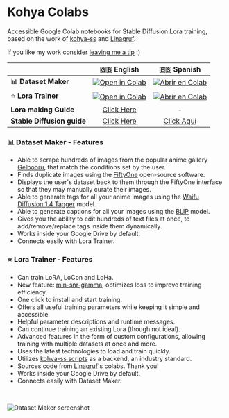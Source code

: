# Kohya Colabs

Accessible Google Colab notebooks for Stable Diffusion Lora training, based on the work of [kohya-ss](https://github.com/kohya-ss/sd-scripts) and [Linaqruf](https://github.com/Linaqruf/kohya-trainer).

If you like my work consider [leaving me a tip](https://ko-fi.com/holostrawberry) :)

| |🇬🇧 English|🇪🇸 Spanish|
|:--|:-:|:-:|
| 📊 **Dataset Maker** | [![Open in Colab](https://raw.githubusercontent.com/wrench1815/kohya-colab/old/assets/colab-badge.svg)](https://colab.research.google.com/github/wrench1815/kohya-colab/blob/old/Dataset_Maker.ipynb) | [![Abrir en Colab](https://raw.githubusercontent.com/wrench1815/kohya-colab/old/assets/colab-badge-spanish.svg)](https://colab.research.google.com/github/wrench1815/kohya-colab/blob/old/Spanish_Dataset_Maker.ipynb) |
| ⭐ **Lora Trainer** | [![Open in Colab](https://raw.githubusercontent.com/wrench1815/kohya-colab/old/assets/colab-badge.svg)](https://colab.research.google.com/github/wrench1815/kohya-colab/blob/old/Lora_Trainer.ipynb) | [![Abrir en Colab](https://raw.githubusercontent.com/wrench1815/kohya-colab/old/assets/colab-badge-spanish.svg)](https://colab.research.google.com/github/wrench1815/kohya-colab/blob/old/Spanish_Lora_Trainer.ipynb) |
| **Lora making Guide** | [Click Here](https://civitai.com/models/22530) | - |
| **Stable Diffusion guide** | [Click Here](https://huggingface.co/wrench1815/stable-diffusion-guide/blob/old/README.md#index) | [Click Aquí](https://huggingface.co/wrench1815/stable-diffusion-guide/blob/old/spanish.md#index) |

### 📊 Dataset Maker - Features

* Able to scrape hundreds of images from the popular anime gallery [Gelbooru](https://gelbooru.com/index.php?page=wiki&s=view&id=18780), that match the conditions set by the user.
* Finds duplicate images using the [FiftyOne](https://docs.voxel51.com/) open-source software.
* Displays the user's dataset back to them through the FiftyOne interface so that they may manually curate their images.
* Able to generate tags for all your anime images using the [Waifu Diffusion 1.4 Tagger](https://huggingface.co/SmilingWolf/wd-v1-4-swinv2-tagger-v2) model.
* Able to generate captions for all your images using the [BLIP](https://huggingface.co/spaces/Salesforce/BLIP) model.
* Gives you the ability to edit hundreds of text files at once, to add/remove/replace tags inside them dynamically.
* Works inside your Google Drive by default.
* Connects easily with Lora Trainer.

### ⭐ Lora Trainer - Features

* Can train LoRA, LoCon and LoHa.
* New feature: [min-snr-gamma](https://arxiv.org/abs/2303.09556), optimizes loss to improve training efficiency.
* One click to install and start training.
* Offers all useful training parameters while keeping it simple and accessible.
* Helpful parameter descriptions and runtime messages.
* Can continue training an existing Lora (though not ideal).
* Advanced features in the form of custom configurations, allowing training with multiple datasets at once and more.
* Uses the latest technologies to load and train quickly.
* Utilizes [kohya-ss scripts](https://github.com/kohya-ss/sd-scripts) as a backend, an industry standard.
* Sources code from [Linaqruf](https://github.com/Linaqruf/kohya-trainer)'s colabs. Thank you!
* Works inside your Google Drive by default.
* Connects easily with Dataset Maker.

&nbsp;

![Dataset Maker screenshot](assets/datasetmaker.png)
